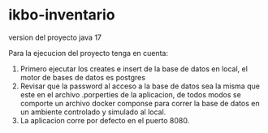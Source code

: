 # ikbo-inventario

version del proyecto java 17

Para la ejecucion del proyecto tenga en cuenta:

1. Primero ejecutar los creates e insert de la base de datos en local, el motor de bases de datos es postgres
2. Revisar que la password al acceso a la base de datos sea la misma que este en el archivo .porperties de la aplicacion, de todos modos se comporte un archivo docker componse
   para correr la base de datos en un ambiente controlado y simulado al local.
3. La aplicacion corre por defecto en el puerto 8080.